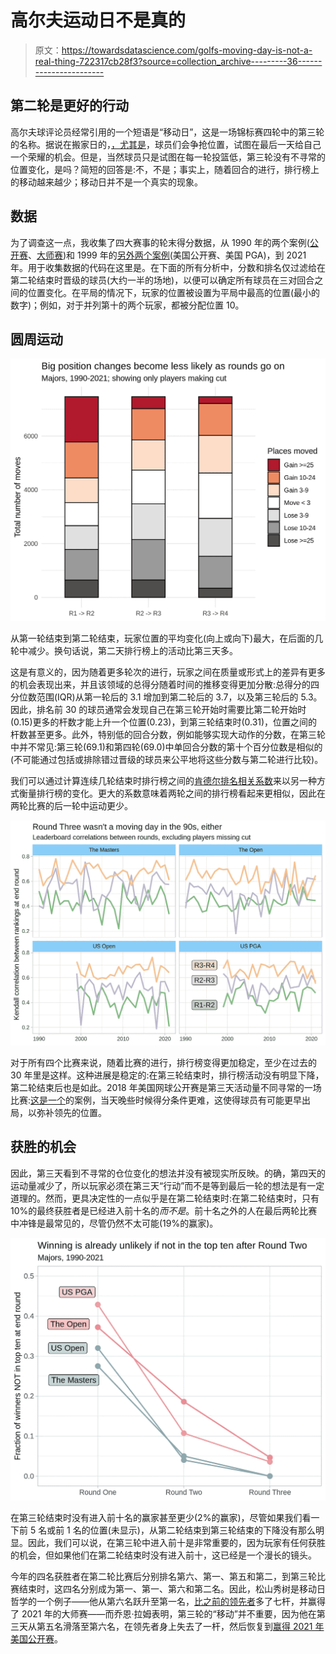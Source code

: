 # 高尔夫运动日不是真的

> 原文：<https://towardsdatascience.com/golfs-moving-day-is-not-a-real-thing-722317cb28f3?source=collection_archive---------36----------------------->

## 第二轮是更好的行动

高尔夫球评论员经常引用的一个短语是“移动日”，这是一场锦标赛四轮中的第三轮的名称。据说在搬家日的，[，尤其是](https://www.cbssports.com/golf/news/masters-2021-moving-day-will-live-up-to-its-name-this-year-as-a-suddenly-stacked-leaderboard-battles-it-out/)，球员们会争抢位置，试图在最后一天给自己一个荣耀的机会。但是，当然球员只是试图在每一轮投篮低，第三轮没有不寻常的位置变化，是吗？简短的回答是:不，不是；事实上，随着回合的进行，排行榜上的移动越来越少；移动日并不是一个真实的现象。

## 数据

为了调查这一点，我收集了四大赛事的轮末得分数据，从 1990 年的两个案例([公开赛](https://www.theopen.com/previous-opens)、[大师赛](https://www.europeantour.com/european-tour/masters-tournament-1990/))和 1999 年的[另外两个案例](https://www.europeantour.com/european-tour/schedule/)(美国公开赛、美国 PGA)，到 2021 年。用于收集数据的代码在这里是。在下面的所有分析中，分数和排名仅过滤给在第二轮结束时晋级的球员(大约一半的场地)，以便可以确定所有球员在三对回合之间的位置变化。在平局的情况下，玩家的位置被设置为平局中最高的位置(最小的数字)；例如，对于并列第十的两个玩家，都被分配位置 10。

## 圆周运动

![](img/b0a759fb9896bd0ce669ea0e2982c1bf.png)

从第一轮结束到第二轮结束，玩家位置的平均变化(向上或向下)最大，在后面的几轮中减少。换句话说，第二天排行榜上的活动比第三天多。

这是有意义的，因为随着更多轮次的进行，玩家之间在质量或形式上的差异有更多的机会表现出来，并且该领域的总得分随着时间的推移变得更加分散:总得分的四分位数范围(IQR)从第一轮后的 3.1 增加到第二轮后的 3.7，以及第三轮后的 5.3。因此，排名前 30 的球员通常会发现自己在第三轮开始时需要比第二轮开始时(0.15)更多的杆数才能上升一个位置(0.23)，到第三轮结束时(0.31)，位置之间的杆数甚至更多。此外，特别低的回合分数，例如能够实现大动作的分数，在第三轮中并不常见:第三轮(69.1)和第四轮(69.0)中单回合分数的第十个百分位数是相似的(不可能通过包括或排除错过晋级的球员来公平地将这些分数与第二轮进行比较)。

我们可以通过计算连续几轮结束时排行榜之间的[肯德尔排名相关系数](https://docs.scipy.org/doc/scipy/reference/generated/scipy.stats.kendalltau.html)来以另一种方式衡量排行榜的变化。更大的系数意味着两轮之间的排行榜看起来更相似，因此在两轮比赛的后一轮中运动更少。

![](img/6997f72054d2ce0ce0bc11deec87e966.png)

对于所有四个比赛来说，随着比赛的进行，排行榜变得更加稳定，至少在过去的 30 年里是这样。这种进展是稳定的:在第三轮结束时，排行榜活动没有明显下降，第二轮结束后也是如此。2018 年美国网球公开赛是第三天活动量不同寻常的一场比赛:[这是一个](https://en.wikipedia.org/wiki/2018_U.S._Open_(golf)#Third_round)的案例，当天晚些时候得分条件更难，这使得球员有可能更早出局，以弥补领先的位置。

## 获胜的机会

因此，第三天看到不寻常的仓位变化的想法并没有被现实所反映。的确，第四天的运动量减少了，所以玩家必须在第三天“行动”而不是等到最后一轮的想法是有一定道理的。然而，更具决定性的一点似乎是在第二轮结束时:在第二轮结束时，只有 10%的最终获胜者是已经进入前十名的*而不是*。前十名之外的人在最后两轮比赛中冲锋是最常见的，尽管仍然不太可能(19%的赢家)。

![](img/d96183463f3e37eea46f41be5adcb0c4.png)

在第三轮结束时没有进入前十名的赢家甚至更少(2%的赢家)，尽管如果我们看一下前 5 名或前 1 名的位置(未显示)，从第二轮结束到第三轮结束的下降没有那么明显。因此，我们可以说，在第三轮中进入前十是非常重要的，因为玩家有任何获胜的机会，但如果他们在第二轮结束时没有进入前十，这已经是一个漫长的镜头。

今年的四名获胜者在第二轮比赛后分别排名第六、第一、第五和第二，到第三轮比赛结束时，这四名分别成为第一、第一、第六和第二名。因此，松山秀树是移动日哲学的一个例子——他从第六名跃升至第一名，[比之前的领先者](https://en.wikipedia.org/wiki/2021_Masters_Tournament)多了七杆，并赢得了 2021 年的大师赛——而乔恩·拉姆表明，第三轮的“移动”并不重要，因为他在第三天从第五名滑落至第六名，在领先者身上失去了一杆，然后恢复到[赢得 2021 年美国公开赛](https://en.wikipedia.org/wiki/2021_U.S._Open_(golf))。